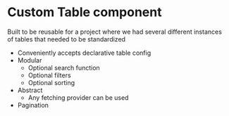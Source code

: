 # Custom Table component
Built to be reusable for a project where we had several different instances of tables that needed to be standardized
- Conveniently accepts declarative table config
- Modular
    - Optional search function
    - Optional filters
    - Optional sorting
- Abstract
    - Any fetching provider can be used
- Pagination